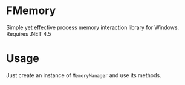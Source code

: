 # FMemory  
Simple yet effective process memory interaction library for Windows.  
Requires .NET 4.5  
  
# Usage
Just create an instance of `MemoryManager` and use its methods.
